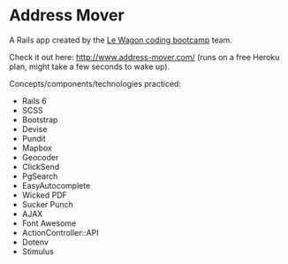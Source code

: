 # Address Mover

A Rails app created by the [Le Wagon coding bootcamp](https://www.lewagon.com) team.

Check it out here: http://www.address-mover.com/ (runs on a free Heroku plan, might take a few seconds to wake up).

Concepts/components/technologies practiced:
- Rails 6
- SCSS
- Bootstrap
- Devise
- Pundit
- Mapbox
- Geocoder
- ClickSend
- PgSearch
- EasyAutocomplete
- Wicked PDF
- Sucker Punch
- AJAX
- Font Awesome
- ActionController::API
- Dotenv
- Stimulus
